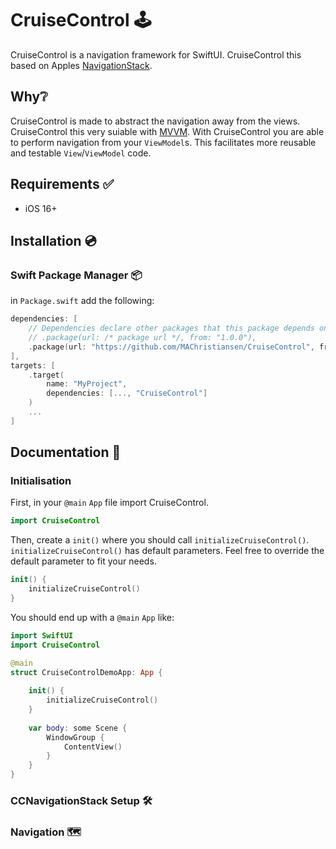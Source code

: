 # CruiseControl 🕹️

CruiseControl is a navigation framework for SwiftUI. CruiseControl this based on Apples [NavigationStack](https://developer.apple.com/documentation/swiftui/navigationstack).

## Why❔
CruiseControl is made to abstract the navigation away from the views. CruiseControl this very suiable with [MVVM](https://en.wikipedia.org/wiki/Model–view–viewmodel). With CruiseControl you are able to perform navigation from your `ViewModel`s. This facilitates more reusable and testable `View`/`ViewModel` code.

## Requirements ✅
- iOS 16+

## Installation 💿

### Swift Package Manager 📦

in `Package.swift` add the following:

```swift
dependencies: [
    // Dependencies declare other packages that this package depends on.
    // .package(url: /* package url */, from: "1.0.0"),
    .package(url: "https://github.com/MAChristiansen/CruiseControl", from: "1.0.0")
],
targets: [
    .target(
        name: "MyProject",
        dependencies: [..., "CruiseControl"]
    )
    ...
]
```

## Documentation 📝

### Initialisation

First, in your `@main` `App` file import CruiseControl.

```swift
import CruiseControl
```

Then, create a `init()` where you should call `initializeCruiseControl()`. `initializeCruiseControl()` has default parameters. Feel free to override the default parameter to fit your needs.

```swift
init() {
    initializeCruiseControl()
}
```

You should end up with a `@main` `App` like:


```swift
import SwiftUI
import CruiseControl

@main
struct CruiseControlDemoApp: App {
    
    init() {
        initializeCruiseControl()
    }
    
    var body: some Scene {
        WindowGroup {
            ContentView()
        }
    }
}
```

### CCNavigationStack Setup 🛠️

### Navigation 🗺️
